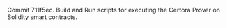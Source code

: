 Commit 711f5ec.                    Build and Run scripts for executing the Certora Prover on Solidity smart contracts.